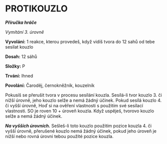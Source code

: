# PROTIKOUZLO

***Příručka hráče***

*Vymítání 3. úrovně*

**Vyvolání:** 1 reakce, kterou provedeš, když vidíš tvora do 12 sahů od tebe sesilat kouzlo

**Dosah:** 12 sáhů

**Složky:** P

**Trvání:** Ihned

**Povolání:** Čaroděj, černokněžník, kouzelník

Pokusíš se přerušit tvora v procesu sesílání kouzla. Sesílá-li tvor kouzlo 3. či nižší úrovně, jeho kouzlo selže a nemá žádný účinek. Pokud sesílá kouzlo 4. či vyšší úrovně, Hoď si na ověření vlastnosti s použitím své sesílací vlastnosti. SO je roven 10 + úroveň kouzla. Když uspěješ, tvorovo kouzlo selže a nemá žádný účinek.

***Na vyšších úrovních.*** Sešleš-li toto kouzlo použitím pozice kouzla 4. či vyšší úrovně, přerušené kouzlo nemá žádný účinek, pokud jeho úroveň je nižší nebo rovná úrovni tebou použité pozice kouzla.